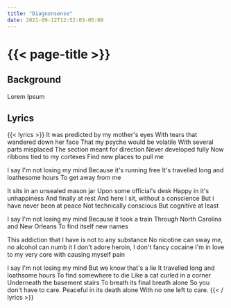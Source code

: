 ```yaml
---
title: "Diagnonsense"
date: 2021-09-12T12:52:03-05:00
---
```

# {{< page-title >}}

## Background
Lorem Ipsum

## Lyrics
{{< lyrics >}}
It was predicted by my mother's eyes
With tears that wandered down her face
That my psyche would be volatile
With several parts misplaced
The section meant for direction
Never developed fully
Now ribbons tied to my cortexes
Find new places to pull me

I say I'm not losing my mind
Because it's running free
It's travelled long and loathesome hours
To get away from me

It sits in an unsealed mason jar
Upon some official's desk
Happy in it's unhappiness
And finally at rest
And here I sit, without a conscience
But i have never been at peace
Not technically conscious
But cognitive at least

I say I'm not losing my mind
Because it took a train
Through North Carolina and New Orleans
To find itself new names

This addiction that I have is not to any substance
No nicotine can sway me, no alcohol can numb it
I don't adore heroin, I don't fancy cocaine
I'm in love to my very core with causing myself pain

I say I'm not losing my mind
But we know that's a lie
It travelled long and loathsome hours
To find somewhere to die
Like a cat curled in a corner
Underneath the basement stairs
To breath its final breath alone
So you don't have to care.
Peaceful in its death alone
With no one left to care.
{{< / lyrics >}}
